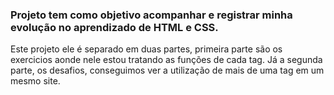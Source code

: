 ### Projeto tem como objetivo acompanhar e registrar minha evolução no aprendizado de HTML e CSS.

Este projeto ele é separado em duas partes, primeira parte são os exercicios aonde nele estou tratando as funções de cada tag. Já a segunda parte, os desafios, conseguimos ver a utilização de mais de uma tag em um mesmo site.
